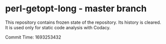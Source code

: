 # perl-getopt-long - master branch

This repository contains frozen state of the repository.
Its history is cleared. It is used only for static code
analysis with Codacy.

Commit Time: 1693253432